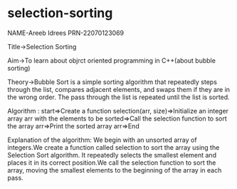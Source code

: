 # selection-sorting
NAME-Areeb Idrees
PRN-22070123069

Title->Selection Sorting

Aim->To learn about objrct oriented programming in C++(about bubble sorting)

Theory->Bubble Sort is a simple sorting algorithm that repeatedly steps through the list, compares adjacent elements, and swaps them if they are in the wrong order. The pass through the list is repeated until the list is sorted. 

Algorithm :
start=>Create a function selection(arr, size)=>Initialize an integer array arr with the elements to be sorted=>Call the selection function to sort the array arr=>Print the sorted array arr=>End

Explanation of the algorithm:
We begin with an unsorted array of integers.We create a function called selection to sort the array using the Selection Sort algorithm. It repeatedly selects the smallest element and places it in its correct position.We call the selection function to sort the array, moving the smallest elements to the beginning of the array in each pass.
 


